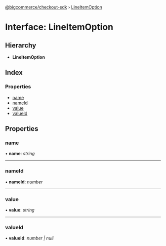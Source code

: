 [@bigcommerce/checkout-sdk](../README.md) › [LineItemOption](lineitemoption.md)

# Interface: LineItemOption

## Hierarchy

* **LineItemOption**

## Index

### Properties

* [name](lineitemoption.md#name)
* [nameId](lineitemoption.md#nameid)
* [value](lineitemoption.md#value)
* [valueId](lineitemoption.md#valueid)

## Properties

###  name

• **name**: *string*

___

###  nameId

• **nameId**: *number*

___

###  value

• **value**: *string*

___

###  valueId

• **valueId**: *number | null*
